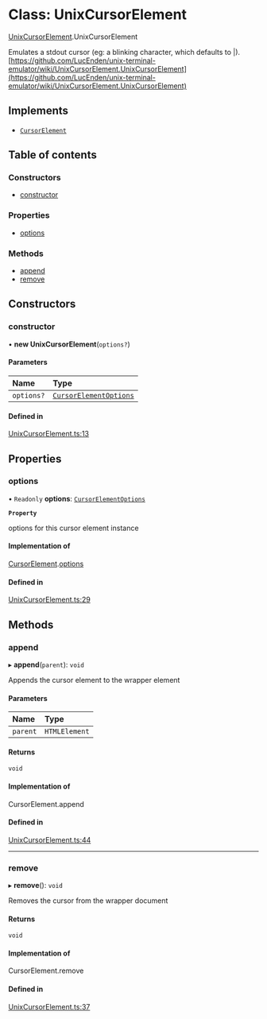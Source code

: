 # Class: UnixCursorElement

[UnixCursorElement](../wiki/UnixCursorElement).UnixCursorElement

Emulates a stdout cursor (eg: a blinking character, which defaults to |).
[https://github.com/LucEnden/unix-terminal-emulator/wiki/UnixCursorElement.UnixCursorElement](https://github.com/LucEnden/unix-terminal-emulator/wiki/UnixCursorElement.UnixCursorElement)

## Implements

- [`CursorElement`](../wiki/types.CursorElement.CursorElement)

## Table of contents

### Constructors

- [constructor](../wiki/UnixCursorElement.UnixCursorElement#constructor)

### Properties

- [options](../wiki/UnixCursorElement.UnixCursorElement#options)

### Methods

- [append](../wiki/UnixCursorElement.UnixCursorElement#append)
- [remove](../wiki/UnixCursorElement.UnixCursorElement#remove)

## Constructors

### constructor

• **new UnixCursorElement**(`options?`)

#### Parameters

| Name | Type |
| :------ | :------ |
| `options?` | [`CursorElementOptions`](../wiki/types.CursorElementOptions.CursorElementOptions) |

#### Defined in

[UnixCursorElement.ts:13](https://github.com/LucEnden/unix-terminal-emulator/blob/4d05a56/src/UnixCursorElement.ts#L13)

## Properties

### options

• `Readonly` **options**: [`CursorElementOptions`](../wiki/types.CursorElementOptions.CursorElementOptions)

**`Property`**

options for this cursor element instance

#### Implementation of

[CursorElement](../wiki/types.CursorElement.CursorElement).[options](../wiki/types.CursorElement.CursorElement#options)

#### Defined in

[UnixCursorElement.ts:29](https://github.com/LucEnden/unix-terminal-emulator/blob/4d05a56/src/UnixCursorElement.ts#L29)

## Methods

### append

▸ **append**(`parent`): `void`

Appends the cursor element to the wrapper element

#### Parameters

| Name | Type |
| :------ | :------ |
| `parent` | `HTMLElement` |

#### Returns

`void`

#### Implementation of

CursorElement.append

#### Defined in

[UnixCursorElement.ts:44](https://github.com/LucEnden/unix-terminal-emulator/blob/4d05a56/src/UnixCursorElement.ts#L44)

___

### remove

▸ **remove**(): `void`

Removes the cursor from the wrapper document

#### Returns

`void`

#### Implementation of

CursorElement.remove

#### Defined in

[UnixCursorElement.ts:37](https://github.com/LucEnden/unix-terminal-emulator/blob/4d05a56/src/UnixCursorElement.ts#L37)
